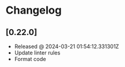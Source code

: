 # Changelog

## [0.22.0]

- Released @ 2024-03-21 01:54:12.331301Z
- Update linter rules
- Format code
